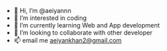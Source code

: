 - 👋 Hi, I’m @aeiyannn
- 👀 I’m interested in coding
- 🌱 I’m currently learning Web and App development
- 💞️ I’m looking to collaborate with other developer
- 📫 email me aeiyankhan2@gmail.com

<!---
aeiyannn/aeiyannn is a ✨ special ✨ repository because its `README.md` (this file) appears on your GitHub profile.
You can click the Preview link to take a look at your changes.
--->

